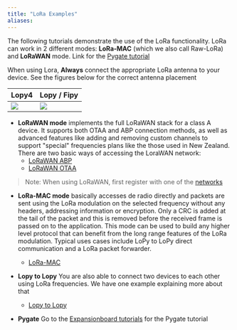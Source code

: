 ```yaml
---
title: "LoRa Examples"
aliases:
---
```


The following tutorials demonstrate the use of the LoRa functionality. LoRa can work in 2 different modes: **LoRa-MAC** (which we also call Raw-LoRa) and **LoRaWAN** mode. Link for the [Pygate tutorial](/tutorials/expansionboards/pygate/)

When using Lora, **Always** connect the appropriate LoRa antenna to your device. See the figures below for the correct antenna placement

| Lopy4 | Lopy / Fipy |
|:---|:---|
| ![](/gitbook/assets/lora_sigfox_pigtail_lopy4.png) |  ![](/gitbook/assets/lora_pigtail_lopy.png)|

* **LoRaWAN mode** implements the full LoRaWAN stack for a class A device. It supports both OTAA and ABP connection methods, as well as advanced features like adding and removing custom channels to support "special" frequencies plans like the those used in New Zealand. There are two basic ways of accessing the LoraWAN network:
    * [LoRaWAN ABP](../lora/lorawan-abp/)
    * [LoRaWAN OTAA](../lora/lorawan-otaa/)
>Note: When using LoRaWAN, first register with one of the [networks](/gettingstarted/registration/lora/)

* **LoRa-MAC mode** basically accesses de radio directly and packets are sent using the LoRa modulation on the selected frequency without any headers, addressing information or encryption. Only a CRC is added at the tail of the packet and this is removed before the received frame is passed on to the application. This mode can be used to build any higher level protocol that can benefit from the long range features of the LoRa modulation. Typical uses cases include LoPy to LoPy direct communication and a LoRa packet forwarder.
    * [LoRa-MAC](../lora/lora-mac/)


* **Lopy to Lopy** You are also able to connect two devices to each other using LoRa frequencies. We have one example explaining more about that
    * [Lopy to Lopy](../lora/module-module/)

* **Pygate** Go to the [Expansionboard tutorials](/tutorials/expansionboards/pygate/) for the Pygate tutorial